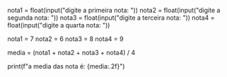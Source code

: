 nota1 = float(input("digite a primeira nota:  "))
nota2 = float(input("digite a segunda nota:  "))
nota3 = float(input("digite a terceira nota:  "))
nota4 = float(input("digite a quarta nota:  "))

nota1 = 7
nota2 = 6
nota3 = 8
nota4 = 9

media = (nota1 + nota2 + nota3 + nota4) / 4

print(f"a media das nota é: {media:.2f}")

